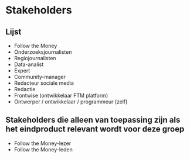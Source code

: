 # Stakeholders

## Lijst

* Follow the Money
* Onderzoeksjournalisten
* Regiojournalisten
* Data-analist 
* Expert 
* Community-manager 
* Redacteur sociale media
* Redactie
* Frontwise \(ontwikkelaar FTM platform\)
* Ontwerper / ontwikkelaar / programmeur \(zelf\)

## Stakeholders die alleen van toepassing zijn als het eindproduct relevant wordt voor deze groep

* Follow the Money-lezer
* Follow the Money-leden

